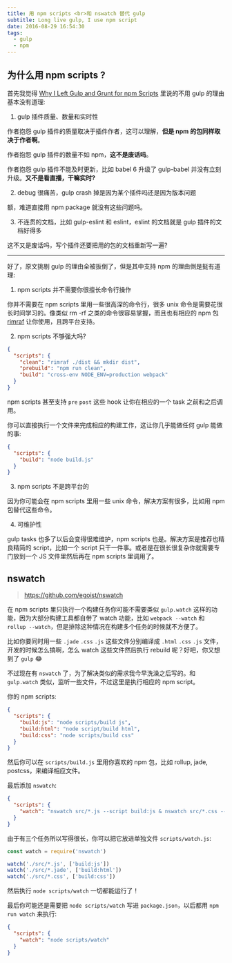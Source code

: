 ```yaml
---
title: 用 npm scripts <br>和 nswatch 替代 gulp
subtitle: Long live gulp, I use npm script
date: 2016-08-29 16:54:30
tags:
  - gulp
  - npm
---
```


## 为什么用 npm scripts ?

首先我觉得  [Why I Left Gulp and Grunt for npm Scripts](https://medium.freecodecamp.com/why-i-left-gulp-and-grunt-for-npm-scripts-3d6853dd22b8#.8wsejnq0u) 里说的不用 gulp 的理由基本没有道理:

1. gulp 插件质量、数量和实时性

作者抱怨 gulp 插件的质量取决于插件作者，这可以理解，**但是 npm 的包同样取决于作者啊**。

作者抱怨 gulp 插件的数量不如 npm，**这不是废话吗**。

作者抱怨 gulp 插件不能及时更新，比如 babel 6 升级了 gulp-babel 并没有立刻升级。**又不是看直播，干嘛实时?**

2. debug 很痛苦，gulp crash 掉是因为某个插件吗还是因为版本问题

额，难道直接用 npm package 就没有这些问题吗。

3. 不连贯的文档，比如 gulp-eslint 和 eslint，eslint 的文档就是 gulp 插件的文档好得多

这不又是废话吗，写个插件还要把用的包的文档重新写一遍?

---

好了，原文挑剔 gulp 的理由全被扳倒了，但是其中支持 npm 的理由倒是挺有道理:

1. npm scripts 并不需要你很擅长命令行操作

你并不需要在 npm scripts 里用一些很高深的命令行，很多 unix 命令是需要花很长时间学习的。像类似 rm -rf 之类的命令很容易掌握，而且也有相应的 npm 包 [rimraf](https://github.com/isaacs/rimraf) 让你使用，且跨平台支持。

2. npm scripts 不够强大吗?

```JSON
{
  "scripts": {
    "clean": "rimraf ./dist && mkdir dist",
    "prebuild": "npm run clean",
    "build": "cross-env NODE_ENV=production webpack"
  }
}
```

npm scripts 甚至支持 `pre` `post` 这些 hook 让你在相应的一个 task 之前和之后调用。

你可以直接执行一个文件来完成相应的构建工作，这让你几乎能做任何 gulp 能做的事:

```JSON
{
  "scripts": {
    "build": "node build.js"
  }
}
```

3. npm scripts 不是跨平台的

因为你可能会在 npm scripts 里用一些 unix 命令，解决方案有很多，比如用 npm 包替代这些命令。

4. 可维护性

gulp tasks 也多了以后会变得很难维护，npm scripts 也是。解决方案是推荐也精良精简的 script，比如一个 script 只干一件事。或者是在很长很复杂你就需要专门放到一个 JS 文件里然后再在 npm scripts 里调用了。

## nswatch

> https://github.com/egoist/nswatch

在 npm scripts 里只执行一个构建任务你可能不需要类似 `gulp.watch` 这样的功能，因为大部分构建工具都自带了 watch 功能，比如 `webpack --watch` 和 `rollup --watch`，但是排除这种情况在构建多个任务的时候就不方便了。

比如你要同时用一些 `.jade` `.css` `.js` 这些文件分别编译成 `.html` `.css` `.js` 文件，开发的时候怎么搞啊，怎么 watch 这些文件然后执行 rebuild 呢？好吧，你又想到了 `gulp` 😂

不过现在有 `nswatch` 了，为了解决类似的需求我今早洗澡之后写的。和 `gulp.watch` 类似，监听一些文件，不过这里是执行相应的 npm script。

你的 npm scripts:

```JSON
{
  "scripts": {
    "build:js": "node scripts/build js",
    "build:html": "node script/build html",
    "build:css": "node scripts/build css"
  }
}
```

然后你可以在 `scripts/build.js` 里用你喜欢的 npm 包，比如 rollup, jade, postcss，来编译相应文件。

最后添加 `nswatch`:

```JSON
{
  "scripts": {
    "watch": "nswatch src/*.js --script build:js & nswatch src/*.css --script build:css  & nswatch src/*.jade --script build:html "
  }
}
```

由于有三个任务所以写得很长，你可以把它放进单独文件 `scripts/watch.js`:

```JavaScript
const watch = require('nswatch')

watch('./src/*.js', ['build:js'])
watch('./src/*.jade', ['build:html'])
watch('./src/*.css', ['build:css'])
```

然后执行 `node scripts/watch` 一切都能运行了！

最后你可能还是需要把 `node scripts/watch` 写进 `package.json`，以后都用 `npm run watch` 来执行:

```JSON
{
  "scripts": {
    "watch": "node scripts/watch"
  }
}
```
